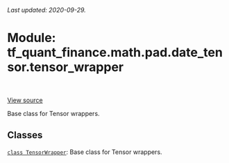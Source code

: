 <!--
This file is generated by a tool. Do not edit directly.
For open-source contributions the docs will be updated automatically.
-->

*Last updated: 2020-09-29.*

<div itemscope itemtype="http://developers.google.com/ReferenceObject">
<meta itemprop="name" content="tf_quant_finance.math.pad.date_tensor.tensor_wrapper" />
<meta itemprop="path" content="Stable" />
</div>

# Module: tf_quant_finance.math.pad.date_tensor.tensor_wrapper

<!-- Insert buttons and diff -->

<table class="tfo-notebook-buttons tfo-api" align="left">
</table>

<a target="_blank" href="https://github.com/google/tf-quant-finance/blob/master/tf_quant_finance/datetime/tensor_wrapper.py">View source</a>



Base class for Tensor wrappers.



## Classes

[`class TensorWrapper`](../../../../tf_quant_finance/math/pad/date_tensor/tensor_wrapper/TensorWrapper.md): Base class for Tensor wrappers.

